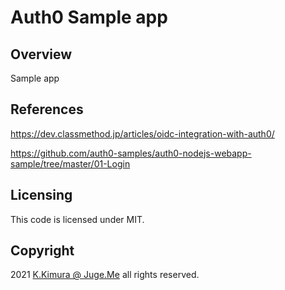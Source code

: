 # Auth0 Sample app


## Overview

Sample app


## References

https://dev.classmethod.jp/articles/oidc-integration-with-auth0/

https://github.com/auth0-samples/auth0-nodejs-webapp-sample/tree/master/01-Login


## Licensing

This code is licensed under MIT.


## Copyright

2021 [K.Kimura @ Juge.Me](https://github.com/dotnsf) all rights reserved.
